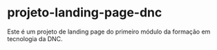 # projeto-landing-page-dnc
Este é um projeto de landing page do primeiro módulo da formação em tecnologia da DNC.
